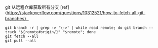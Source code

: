 git 从远程仓库获取所有分支 [ref](https://stackoverflow.com/questions/10312521/how-to-fetch-all-git-branches）
```
git branch -r | grep -v '\->' | while read remote; do git branch --track "${remote#origin/}" "$remote"; done
git fetch --all
git pull --all
```
